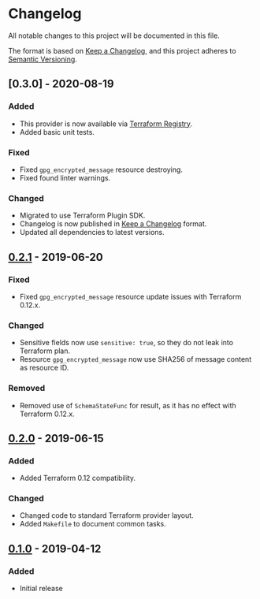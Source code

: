 # Changelog

All notable changes to this project will be documented in this file.

The format is based on [Keep a Changelog](https://keepachangelog.com/en/1.0.0/),
and this project adheres to [Semantic Versioning](https://semver.org/spec/v2.0.0.html).

## [0.3.0] - 2020-08-19

### Added

- This provider is now available via [Terraform Registry](https://registry.terraform.io/providers/invidian/gpg/latest).
- Added basic unit tests.

### Fixed

- Fixed `gpg_encrypted_message` resource destroying.
- Fixed found linter warnings.

### Changed

- Migrated to use Terraform Plugin SDK.
- Changelog is now published in [Keep a Changelog](https://keepachangelog.com/en/1.0.0/) format.
- Updated all dependencies to latest versions.

## [0.2.1] - 2019-06-20

### Fixed

- Fixed `gpg_encrypted_message` resource update issues with Terraform 0.12.x.

### Changed

- Sensitive fields now use `sensitive: true`, so they do not leak into Terraform plan.
- Resource `gpg_encrypted_message` now use SHA256 of message content as resource ID.

### Removed

- Removed use of `SchemaStateFunc` for result, as it has no effect with Terraform 0.12.x.

## [0.2.0] - 2019-06-15

### Added

- Added Terraform 0.12 compatibility.

### Changed

- Changed code to standard Terraform provider layout.
- Added `Makefile` to document common tasks.

## [0.1.0] - 2019-04-12

### Added

- Initial release

[0.2.1]: https://github.com/invidian/terraform-provider-gpg/compare/v0.2.0...v0.2.1
[0.2.0]: https://github.com/invidian/terraform-provider-gpg/compare/v0.1.0...v0.2.0
[0.1.0]: https://github.com/invidian/terraform-provider-gpg/releases/tag/v0.1.0
